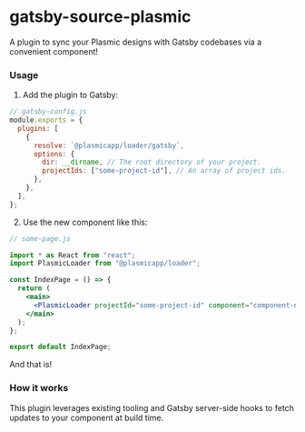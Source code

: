 # gatsby-source-plasmic

A plugin to sync your Plasmic designs with Gatsby codebases via a convenient <PlasmicLoader /> component!

### Usage

1. Add the plugin to Gatsby:

```js
// gatsby-config.js
module.exports = {
  plugins: [
    {
      resolve: `@plasmicapp/loader/gatsby`,
      options: {
        dir: __dirname, // The root directory of your project.
        projectIds: ["some-project-id"], // An array of project ids.
      },
    },
  ],
};
```

2. Use the new <PlasmicLoader /> component like this:

```jsx
// some-page.js

import * as React from "react";
import PlasmicLoader from "@plasmicapp/loader";

const IndexPage = () => {
  return (
    <main>
      <PlasmicLoader projectId="some-project-id" component="component-name" />
    </main>
  );
};

export default IndexPage;
```

And that is!

### How it works

This plugin leverages existing tooling and Gatsby server-side hooks to fetch updates to your component at build time.
